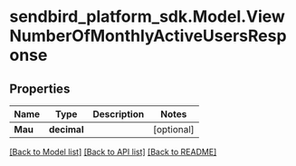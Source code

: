 
# sendbird_platform_sdk.Model.ViewNumberOfMonthlyActiveUsersResponse

## Properties

Name | Type | Description | Notes
------------ | ------------- | ------------- | -------------
**Mau** | **decimal** |  | [optional] 

[[Back to Model list]](../README.md#documentation-for-models)
[[Back to API list]](../README.md#documentation-for-api-endpoints)
[[Back to README]](../README.md)

